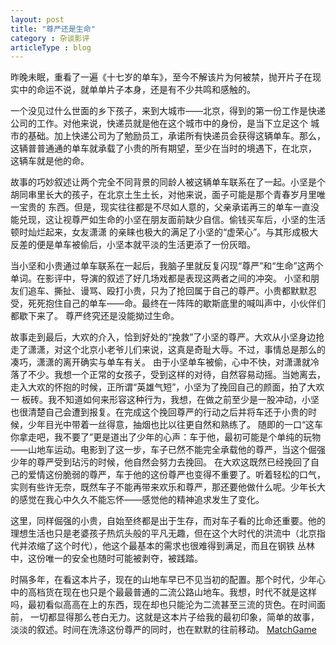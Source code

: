 ```yaml
---
layout: post
title: "尊严还是生命"
category : 杂谈影评
articleType : blog
---
```


昨晚未眠，重看了一遍《十七岁的单车》，至今不解该片为何被禁，抛开片子在现实中的命运不说，就单单片子本身，还是有不少共鸣和感触的。

一个没见过什么世面的乡下孩子，来到大城市——北京，得到的第一份工作是快递公司的工作。对他来说，快递员就是他在这个城市中的身份，是当下立足这个
城市的基础。加上快递公司为了勉励员工，承诺所有快递员会获得这辆单车。那么，这辆普普通通的单车就承载了小贵的所有期望，至少在当时的境遇下，在北京，
这辆车就是他的命。

故事的巧妙叙述让两个完全不同背景的同龄人被这辆单车联系在了一起。小坚是个胡同串里长大的孩子，在北京土生土长，对他来说，面子可能是那个青春岁月里唯一宝贵的
东西。但是，现实往往都是不尽如人意的，父亲承诺再三的单车一直没能兑现，这让视尊严如生命的小坚在朋友面前缺少自信。偷钱买车后，小坚的生活顿时灿烂起来，女友潇潇
的亲睐也极大的满足了小坚的“虚荣心”。与其形成极大反差的便是单车被偷后，小坚本就平淡的生活更添了一份灰暗。

当小坚和小贵通过单车联系在一起后，我脑子里就反复闪现“尊严”和“生命”这两个单词。在影评中，导演的叙述了好几场戏都是表现这两者之间的冲突。
小坚和朋友们追车、撕扯、谩骂、殴打小贵，只为了抢回属于自己的尊严。小贵都默默忍受，死死抱住自己的单车——命。最终在一阵阵的歇斯底里的喊叫声中，小伙伴们都歇下来了。
尊严终究还是没能拗过生命。

故事走到最后，大欢的介入，恰到好处的“挽救”了小坚的尊严。大欢从小坚身边抢走了潇潇，对这个北京小老爷儿们来说，这真是奇耻大辱。不过，事情总是那么的凑巧，潇潇的离开确实与单车有关。
由于小坚单车被偷，心中不快，对潇潇就冷落了不少。我想一个正常的女孩子，受到这样的对待，自然容易动摇。当她离去，走入大欢的怀抱的时候，正所谓“英雄气短”，小坚为了挽回自己的颜面，拍了大欢一
板砖。我不知道如何来形容这种行为，我想，在做之前至少是一股冲动，小坚也很清楚自己会遭到报复。在完成这个挽回尊严的行动之后并将车还于小贵的时候，少年目光中带着一丝得意，抽烟也比以往更自然和熟练了。
随即的一口“这车你拿走吧，我不要了”更是道出了少年的心声：车于他，最初可能是个单纯的玩物——山地车运动。电影到了这一步，车子已然不能完全承载他的尊严，当这个倔强少年的尊严受到玷污的时候，他自然会努力去挽回。
在大欢这既然已经挽回了自己的爱情这份脆弱的尊严，车于他的这份尊严也变得不重要了。听着轻松的口气，实则有些许无奈，既然车子不能再带来欢乐和尊严，那还要他做什么呢。少年长大的感觉在我心中久久不能忘怀——感觉他的精神追求发生了变化。

这里，同样倔强的小贵，自始至终都是出于生存，而对车子看的比命还重要。他的理想生活也只是老婆孩子热炕头般的平凡无趣，但在这个大时代的洪流中（北京指代并浓缩了这个时代），他这个最基本的需求也很难得到满足，而且在钢铁
丛林中，这份唯一的安全也随时可能被剥夺，被践踏。

时隔多年，在看这本片子，现在的山地车早已不见当初的配置。那个时代，少年心中的高档货在现在也只是个最最普通的二流公路山地车。我想，时代不就是这样吗，最初看似高高在上的东西，现在却也只能沦为二流甚至三流的货色。在时间面前，
一切都显得那么苍白无力。这就是这本片子给我的最初印象，简单的故事，淡淡的叙述。时间在洗涤这份尊严的同时，也在默默的往前移动。
[MatchGame](http://huxiangtao.github.com/MatchGame)



